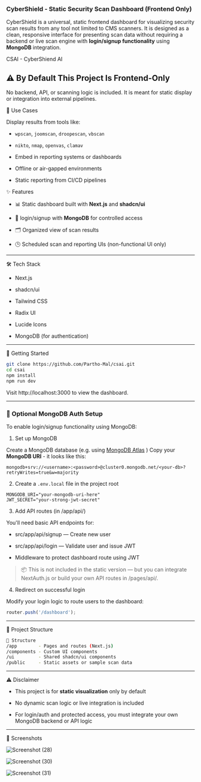 ### CyberShield - Static Security Scan Dashboard (Frontend Only)

CyberShield is a universal, static frontend dashboard for visualizing security scan results from any tool not limited to CMS scanners. It is designed as a clean, responsive interface for presenting scan data without requiring a backend or live scan engine with **login/signup functionality** using **MongoDB** integration.

CSAI - CyberShiend AI

## ⚠️ By Default This Project Is Frontend-Only
No backend, API, or scanning logic is included. It is meant for static display or integration into external pipelines.

🧩 Use Cases

Display results from tools like:

 - `wpscan`, `joomscan`, `droopescan`, `vbscan`

 - `nikto`, `nmap`, `openvas`, `clamav`

 - Embed in reporting systems or dashboards

 - Offline or air-gapped environments

 - Static reporting from CI/CD pipelines

✨ Features

 - 📊 Static dashboard built with **Next.js** and **shadcn/ui**

 - 🔐 login/signup with **MongoDB** for controlled access

 - 🗂️ Organized view of scan results

 - 🕒 Scheduled scan and reporting UIs (non-functional UI only)

---

🛠️ Tech Stack

 - Next.js

 - shadcn/ui

 - Tailwind CSS

 - Radix UI

 - Lucide Icons

 - MongoDB (for authentication)

---

🚀 Getting Started
```bash
git clone https://github.com/Partho-Mal/csai.git
cd csai
npm install
npm run dev
```
Visit http://localhost:3000 to view the dashboard.

---

### 🔐 Optional MongoDB Auth Setup

To enable login/signup functionality using MongoDB:

1. Set up MongoDB

Create a MongoDB database (e.g. using [MongoDB Atlas](https://www.mongodb.com/products/platform/atlas-database) )
Copy your **MongoDB URI** - it looks like this:
```php-template
mongodb+srv://<username>:<password>@cluster0.mongodb.net/<your-db>?retryWrites=true&w=majority
```
2. Create a `.env.local` file in the project root
```env
MONGODB_URI="your-mongodb-uri-here"
JWT_SECRET="your-strong-jwt-secret"
```

3. Add API routes (in /app/api/)

You'll need basic API endpoints for:

 - src/app/api/signup — Create new user

 - src/app/api/login — Validate user and issue JWT

 - Middleware to protect dashboard route using JWT

> 📦 This is not included in the static version — but you can integrate NextAuth.js
 or build your own API routes in /pages/api/.

4. Redirect on successful login

Modify your login logic to route users to the dashboard:
```js
router.push('/dashboard');
```
---

📂 Project Structure
```bash
📂 Structure
/app        - Pages and routes (Next.js)
/components - Custom UI components
/ui         - Shared shadcn/ui components
/public     - Static assets or sample scan data
```

---

⚠️ Disclaimer

 - This project is for **static visualization** only by default

 - No dynamic scan logic or live integration is included

 - For login/auth and protected access, you must integrate your own MongoDB backend or API logic

---

📸 Screenshots

![Screenshot (28)](https://github.com/user-attachments/assets/04891cfd-98a2-49d3-9e40-6e564708bcd4)

![Screenshot (30)](https://github.com/user-attachments/assets/67fe172b-2bc2-4044-a2be-a72ff0a54107)

![Screenshot (31)](https://github.com/user-attachments/assets/d4eca8d6-3e20-452b-9073-a2767c917b8a)
